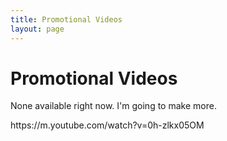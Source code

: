 ```yaml
---
title: Promotional Videos
layout: page
---
```

<h1>Promotional Videos</h1>

<p>None available right now. I'm going to make more.</p>
https://m.youtube.com/watch?v=0h-zlkx05OM
